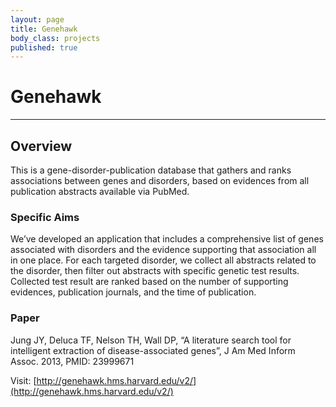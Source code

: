 ```yaml
---
layout: page
title: Genehawk
body_class: projects
published: true
---
```


# Genehawk
<hr>

## Overview
This is a gene-disorder-publication database that gathers and ranks associations between genes and disorders, based on evidences from all publication abstracts available via PubMed.

### Specific Aims
We’ve developed an application that includes a comprehensive list of genes associated with disorders and the evidence supporting that association all in one place. For each targeted disorder, we collect all abstracts related to the disorder, then filter out abstracts with specific genetic test results. Collected test result are ranked based on the number of supporting evidences, publication journals, and the time of publication.

### Paper
Jung JY, Deluca TF, Nelson TH, Wall DP, “A literature search tool for intelligent extraction of disease-associated genes”, J Am Med Inform Assoc. 2013, PMID:    23999671

Visit: [http://genehawk.hms.harvard.edu/v2/](http://genehawk.hms.harvard.edu/v2/)
